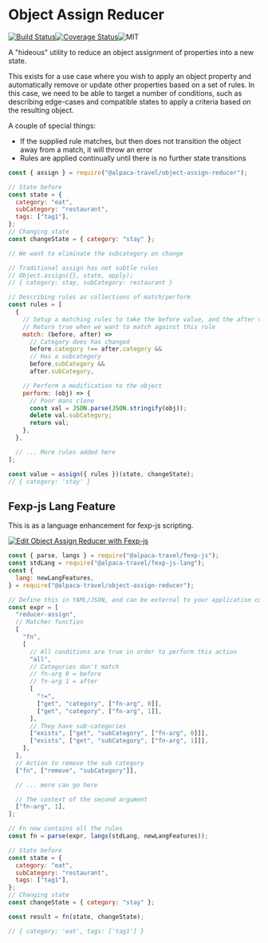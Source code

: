 # Object Assign Reducer

[![Build Status](https://travis-ci.com/AlpacaTravel/object-assign-reducer.svg?branch=master)](https://travis-ci.com/AlpacaTravel/object-assign-reducer)[![Coverage Status](https://coveralls.io/repos/github/AlpacaTravel/object-assign-reducer/badge.svg?branch=master)](https://coveralls.io/github/AlpacaTravel/object-assign-reducer?branch=master)![MIT](https://img.shields.io/npm/l/@alpaca-travel/object-assign-reducer)

A "hideous" utility to reduce an object assignment of properties into a new state.

This exists for a use case where you wish to apply an object property and automatically remove or update other properties based on a set of rules. In this case, we need to be able to target a number of conditions, such as describing edge-cases and compatible states to apply a criteria based on the resulting object.

A couple of special things:

- If the supplied rule matches, but then does not transition the object away from a match, it will throw an error
- Rules are applied continually until there is no further state transitions

```javascript
const { assign } = require("@alpaca-travel/object-assign-reducer");

// State before
const state = {
  category: "eat",
  subCategory: "restaurant",
  tags: ["tag1"],
};
// Changing state
const changeState = { category: "stay" };

// We want to eliminate the subcategory on change

// Traditional assign has not subtle rules
// Object.assign({}, state, apply);
// { category: stay, subCategory: restaurant }

// Describing rules as collections of match/perform
const rules = [
  {
    // Setup a matching rules to take the before value, and the after value
    // Return true when we want to match against this rule
    match: (before, after) =>
      // Category does has changed
      before.category !== after.category &&
      // Has a subcategory
      before.subCategory &&
      after.subCategory,

    // Perform a modification to the object
    perform: (obj) => {
      // Poor mans clone
      const val = JSON.parse(JSON.stringify(obj));
      delete val.subCategory;
      return val;
    },
  },

  // ... More rules added here
];

const value = assign({ rules })(state, changeState);
// { category: 'stay' }
```

## Fexp-js Lang Feature

This is as a language enhancement for fexp-js scripting.

[![Edit Object Assign Reducer with Fexp-js](https://codesandbox.io/static/img/play-codesandbox.svg)](https://codesandbox.io/s/silent-sun-yugzk?fontsize=14&hidenavigation=1&theme=dark)

```javascript
const { parse, langs } = require("@alpaca-travel/fexp-js");
const stdLang = require("@alpaca-travel/fexp-js-lang");
const {
  lang: newLangFeatures,
} = require("@alpaca-travel/object-assign-reducer");

// Define this in YAML/JSON, and can be external to your application code
const expr = [
  "reducer-assign",
  // Matcher function
  [
    "fn",
    [
      // All conditions are true in order to perform this action
      "all",
      // Categories don't match
      // fn-arg 0 = before
      // fn-arg 1 = after
      [
        "!=",
        ["get", "category", ["fn-arg", 0]],
        ["get", "category", ["fn-arg", 1]],
      ],
      // They have sub-categories
      ["exists", ["get", "subCategory", ["fn-arg", 0]]],
      ["exists", ["get", "subCategory", ["fn-arg", 1]]],
    ],
  ],
  // Action to remove the sub category
  ["fn", ["remove", "subCategory"]],

  // ... more can go here

  // The context of the second argument
  ["fn-arg", 1],
];

// Fn now contains all the rules
const fn = parse(expr, langs(stdLang, newLangFeatures));

// State before
const state = {
  category: "eat",
  subCategory: "restaurant",
  tags: ["tag1"],
};
// Changing state
const changeState = { category: "stay" };

const result = fn(state, changeState);

// { category: 'eat', tags: ['tag1'] }
```
